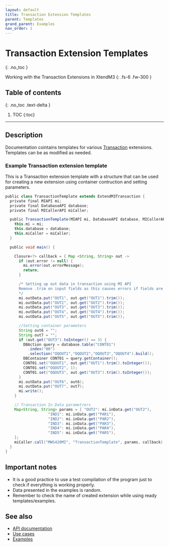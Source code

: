 ```yaml
---
layout: default
title: Transaction Extension Templates
parent: Templates
grand_parent: Examples
nav_order: 1
---
```


# Transaction Extension Templates
{: .no_toc }

Working with the Transaction Extensions in XtendM3
{: .fs-6 .fw-300 }

## Table of contents
{: .no_toc .text-delta }

1. TOC
{:toc}

---

## Description

Documentation cointains templates for various [Transaction](../../../examples/) extensions.<br/> 
Templates can be as modified as needed.

### Example Transaction extension template

This is a Transaction extension template with a structure that can be used for creating a new extension using container contruction and setting parameters.

```groovy
public class TransactionTemplate extends ExtendM3Transaction {
  private final MIAPI mi;
  private final DatabaseAPI database;
  private final MICallerAPI miCaller;

  public TransactionTemplate(MIAPI mi, DatabaseAPI database, MICallerAPI miCaller) {
    this.mi = mi;
    this.database = database;
    this.miCaller = miCaller;
  }

  public void main() {

    Closure<?> callback = { Map <String, String> out ->
      if (out.error != null) {
        mi.error(out.errorMessage);
        return;
      }

      /* Setting up out data in transaction using MI API
      Remove .trim on input fields as this causes errors if fields are null
      */
      mi.outData.put("OUT1", out.get("OUT1").trim());
      mi.outData.put("OUT2", out.get("OUT2").trim());
      mi.outData.put("OUT3", out.get("OUT3").trim());
      mi.outData.put("OUT4", out.get("OUT4").trim());
      mi.outData.put("OUT5", out.get("OUT5").trim());

      //Setting container parameters
      String out6 = "";
      String out7 = "";
      if (out.get("OUT3").toInteger() == 3) {
        DBAction query = database.table("CONT01")
          .index("00")
          .selection("OQOUT1","OQOUT2","OQOUT3","OQOUT4").build();
        DBContainer CONT01 = query.getContainer();
        CONT01.set("OQOUT1", out.get("OUT1").trim().toInteger());
        CONT01.set("OQOUT2", 1);
        CONT01.set("OQOUT3", out.get("OUT3").trim().toInteger());
      }
      mi.outData.put("OUT6", out6);
      mi.outData.put("OUT7", out7);
      mi.write();
    }

    // Transaction In Data parametrers
    Map<String, String> params = [ "OUT2": mi.inData.get("OUT2"),
                   "IND1": mi.inData.get("PAR1"),
                   "IND2": mi.inData.get("PAR2"),
                   "IND3": mi.inData.get("PAR3"),
                   "IND4": mi.inData.get("PAR4"),
                   "IND5": mi.inData.get("PAR5"),
    ];
    miCaller.call("MWS420MI", "TransactionTemplate", params, callback);
  }
}
```
## Important notes
- It is a good practice to use a test compilation of the program just to check if everything is working properly.
- Data presented in the examples is random.
- Remember to check the name of created extension while using ready templates/examples. 
 
## See also
- [API documentation](../../../documentation/api-specification)
- [Use cases](../../../examples/use-cases)
- [Examples](../../../examples)

